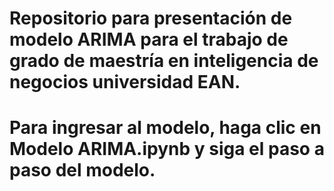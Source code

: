 # Repositorio para presentación de modelo ARIMA para el trabajo de grado de maestría en inteligencia de negocios universidad EAN.

# Para ingresar al modelo, haga clic en Modelo ARIMA.ipynb y siga el paso a paso del modelo.
